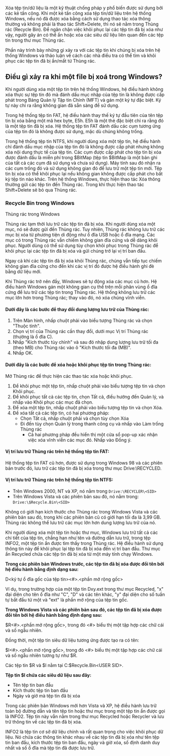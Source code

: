 Xóa tệp tin/dữ liệu là một kỹ thuật chống pháp y phổ biến được sử dụng bởi các kẻ tấn công. Khi một kẻ tấn công xóa tệp tin/dữ liệu trên hệ thống Windows, nếu nó đã được xóa bằng cách sử dụng thao tác xóa thông thường và không phải là thao tác Shift+Delete, thì nó sẽ nằm trong Thùng rác (Recycle Bin). Để ngăn chặn việc khôi phục lại các tệp tin đã bị xóa như vậy, người gây án có thể ẩn hoặc xóa các siêu dữ liệu liên quan đến các tệp tin trong thư mục Thùng rác.

Phần này trình bày những gì xảy ra với các tệp tin khi chúng bị xóa trên hệ thống Windows và thảo luận về cách các nhà điều tra có thể tìm và khôi phục các tệp tin đã bị ẩn/mất từ Thùng rác.

## Điều gì xảy ra khi một file bị xoá trong Windows?

Khi người dùng xóa một tệp tin trên hệ thống Windows, hệ điều hành không xóa thực sự tệp tin đó mà đánh dấu mục nhập của tệp tin là không được cấp phát trong Bảng Quản lý Tập tin Chính (MFT) và gán một ký tự đặc biệt. Ký tự này chỉ ra rằng không gian đã sẵn sàng để sử dụng.

Trong hệ thống tệp tin FAT, hệ điều hành thay thế ký tự đầu tiên của tên tệp tin bị xóa bằng một mã hex byte, E5h. E5h là một thẻ đặc biệt chỉ ra rằng đó là một tệp tin đã bị xóa. Hệ thống tệp tin FAT đánh dấu các cụm tương ứng của tệp tin đó là không được sử dụng, mặc dù chúng không trống.

Trong hệ thống tệp tin NTFS, khi người dùng xóa một tệp tin, hệ điều hành chỉ đánh dấu mục nhập của tệp tin đó là không được cấp phát nhưng không xóa nội dung thực tế của tệp tin. Các cụm được cấp phát cho tệp tin bị xóa được đánh dấu là miễn phí trong $BitMap (tệp tin $BitMap là một bản ghi của tất cả các cụm đã sử dụng và chưa sử dụng). Máy tính sau đó nhận ra các cụm trống đó và sử dụng không gian đó để lưu trữ một tệp tin mới. Tệp tin bị xóa có thể khôi phục lại nếu không gian không được cấp phát cho bất kỳ tệp tin nào khác. Trên hệ thống Windows, thực hiện thao tác Xóa thông thường gửi các tệp tin đến Thùng rác. Trong khi thực hiện thao tác Shift+Delete sẽ bỏ qua Thùng rác.

### Recycle Bin trong Windows

Thùng rác trong Windows

Thùng rác tạm thời lưu trữ các tệp tin đã bị xóa. Khi người dùng xóa một mục, nó sẽ được gửi đến Thùng rác. Tuy nhiên, Thùng rác không lưu trữ các mục bị xóa từ phương tiện di động như ổ đĩa USB hoặc ổ đĩa mạng. Các mục có trong Thùng rác vẫn chiếm không gian đĩa cứng và dễ dàng khôi phục. Người dùng có thể sử dụng tùy chọn khôi phục trong Thùng rác để khôi phục lại các tệp tin đã bị xóa và gửi chúng trở lại vị trí ban đầu.

Ngay cả khi các tệp tin đã bị xóa khỏi Thùng rác, chúng vẫn tiếp tục chiếm không gian đĩa cứng cho đến khi các vị trí đó được hệ điều hành ghi đè bằng dữ liệu mới.

Khi Thùng rác trở nên đầy, Windows sẽ tự động xóa các mục cũ hơn. Hệ điều hành Windows gán một không gian cụ thể trên mỗi phân vùng ổ đĩa cứng để lưu trữ các tệp tin trong Thùng rác. Hệ thống không lưu trữ các mục lớn hơn trong Thùng rác; thay vào đó, nó xóa chúng vĩnh viễn.

#### Dưới đây là các bước để thay đổi dung lượng lưu trữ của Thùng rác:

1. Trên Màn hình, nhấp chuột phải vào biểu tượng Thùng rác và chọn "Thuộc tính".
2. Chọn vị trí của Thùng rác cần thay đổi, dưới mục Vị trí Thùng rác (thường là ổ đĩa C).
3. Nhấp "Kích thước tùy chỉnh" và sau đó nhập dung lượng lưu trữ tối đa (theo MB) cho Thùng rác vào ô "Kích thước tối đa (MB)".
4. Nhấp OK.

#### Dưới đây là các bước để xóa hoặc khôi phục tệp tin trong Thùng rác:

Mở Thùng rác để thực hiện các thao tác xóa hoặc khôi phục.

1. Để khôi phục một tệp tin, nhấp chuột phải vào biểu tượng tệp tin và chọn Khôi phục.
2. Để khôi phục tất cả các tệp tin, chọn Tất cả, điều hướng đến Quản lý, và nhấp vào Khôi phục các mục đã chọn.
3. Để xóa một tệp tin, nhấp chuột phải vào biểu tượng tệp tin và chọn Xóa.
4. Để xóa tất cả các tệp tin, có hai phương pháp:
  	- Chọn Tất cả, nhấp chuột phải và chọn tùy chọn Xóa
  	- Đi đến tùy chọn Quản lý trong thanh công cụ và nhấp vào Làm trống Thùng rác
    	- Cả hai phương pháp đều hiển thị một cửa sổ pop-up xác nhận việc xóa vĩnh viễn các mục đó. Nhấp vào Đồng ý.

#### Vị trí lưu trữ Thùng rác trên hệ thống tệp tin FAT: 

Hệ thống tệp tin FAT cũ hơn, được sử dụng trong Windows 98 và các phiên bản trước đó, lưu trữ các tệp tin đã bị xóa trong thư mục Drive:\RECYCLED.

#### Vị trí lưu trữ Thùng rác trên hệ thống tệp tin NTFS:

- Trên Windows 2000, NT và XP, nó nằm trong `Drive:\RECYCLER\<SID>`
- Trên Windows Vista và các phiên bản sau đó, nó nằm trong: `Drive:\$Recycle.Bin\<SID>`

Không có giới hạn kích thước cho Thùng rác trong Windows Vista và các phiên bản sau đó, trong khi các phiên bản cũ có giới hạn tối đa là 3,99 GB. Thùng rác không thể lưu trữ các mục lớn hơn dung lượng lưu trữ của nó.

Khi người dùng xóa một tệp tin hoặc thư mục, Windows lưu trữ tất cả các chi tiết của tệp tin, chẳng hạn như tên và đường dẫn lưu trữ, trong tệp INFO2, một tệp tin ẩn được tìm thấy trong Thùng rác. Hệ điều hành sử dụng thông tin này để khôi phục lại tệp tin đã bị xóa đến vị trí ban đầu. Thư mục ẩn Recycled chứa các tệp tin đã bị xóa từ một máy tính chạy Windows.

**Trong các phiên bản Windows trước, các tệp tin đã bị xóa được đổi tên bởi hệ điều hành bằng định dạng sau:**

D<ký tự ổ đĩa gốc của tệp tin><#>.<phần mở rộng gốc>

Ví dụ, trong trường hợp của một tệp tin Dxy.ext trong thư mục Recycled, "x" đại diện cho tên ổ đĩa như "C", "D" và các tên khác, "y" đại diện cho số tuần tự bắt đầu từ một và "ext" là phần mở rộng của tệp tin gốc.

**Trong Windows Vista và các phiên bản sau đó, các tệp tin đã bị xóa được đổi tên bởi hệ điều hành bằng định dạng sau:**

$R<#>.<phần mở rộng gốc>, trong đó <#> biểu thị một tập hợp các chữ cái và số ngẫu nhiên.

Đồng thời, một tệp tin siêu dữ liệu tương ứng được tạo ra có tên:

$I<#>.<phần mở rộng gốc>, trong đó <#> biểu thị một tập hợp các chữ cái và số ngẫu nhiên tương tự như $R.

Các tệp tin $R và $I nằm tại C:\$Recycle.Bin\<USER SID>.

**Tệp tin $I chứa các siêu dữ liệu sau đây:**

- Tên tệp tin ban đầu
- Kích thước tệp tin ban đầu
- Ngày và giờ mà tệp tin đã bị xóa

Trong các phiên bản Windows mới hơn Vista và XP, hệ điều hành lưu trữ toàn bộ đường dẫn và tên tệp tin hoặc thư mục trong một tệp tin ẩn được gọi là INFO2. Tệp tin này vẫn nằm trong thư mục Recycled hoặc Recycler và lưu trữ thông tin về các tệp tin đã bị xóa.

INFO2 là tệp tin cơ sở dữ liệu chính và rất quan trọng cho việc khôi phục dữ liệu. Nó chứa các thông tin khác nhau về các tệp tin đã bị xóa như tên tệp tin ban đầu, kích thước tệp tin ban đầu, ngày và giờ xóa, số định danh duy nhất và số ổ đĩa mà tệp tin đã được lưu trữ.

